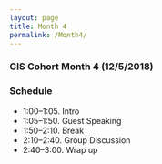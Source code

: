 ```yaml
---
layout: page
title: Month 4
permalink: /Month4/
---
```

### GIS Cohort Month 4 (12/5/2018)

### Schedule

* 1:00–1:05. Intro
* 1:05–1:50. Guest Speaking
* 1:50–2:10. Break
* 2:10–2:40. Group Discussion
* 2:40–3:00. Wrap up



